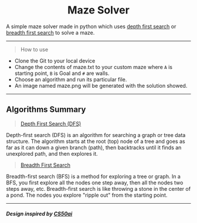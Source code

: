 <h1 align="middle"> Maze Solver </h1>

A simple maze solver made in python which uses [depth first search](https://github.com/Vaibhav-Kashyap07/maze-solver/blob/main/dfs.py) or [breadth first search](https://github.com/Vaibhav-Kashyap07/maze-solver/blob/main/bfs.py) to solve a maze.

<hr>

> How to use

- Clone the Git to your local device
- Change the contents of maze.txt to your custom maze where `A` is starting point, `B` is Goal and `#` are walls.
- Choose an algorithm and run its particular file.
- An image named maze.png will be generated with the solution showed.

<hr>

## Algorithms Summary

> [Depth First Search (DFS)](https://github.com/Vaibhav-Kashyap07/maze-solver/blob/main/dfs.py)

Depth-first search (DFS) is an algorithm for searching a graph or tree data structure. The algorithm starts at the root (top) node of a tree and goes as far as it can down a given branch (path), then backtracks until it finds an unexplored path, and then explores it.

> [Breadth First Search](https://github.com/Vaibhav-Kashyap07/maze-solver/blob/main/bfs.py)

Breadth-first search (BFS) is a method for exploring a tree or graph. In a BFS, you first explore all the nodes one step away, then all the nodes two steps away, etc. Breadth-first search is like throwing a stone in the center of a pond. The nodes you explore "ripple out" from the starting point.

<hr>

##### Design inspired by [CS50ai](https://google.com)
